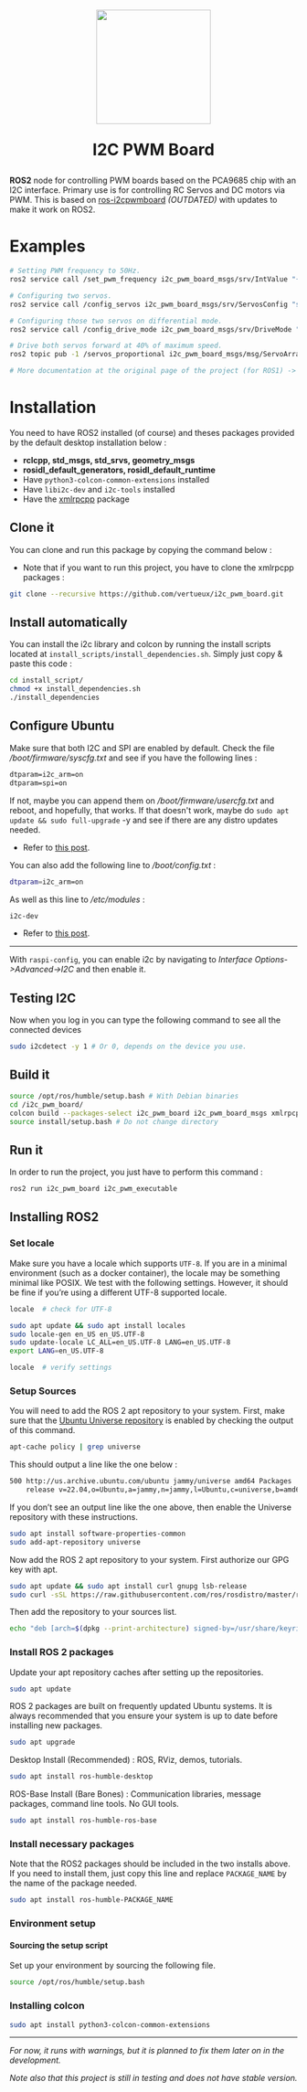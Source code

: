 <h1 align="center">
  <img src="docs/images/i2c-micro-controller.png" width="200px">
  <p align="center">
    I2C PWM Board
  </p>
</h1>

**ROS2** node for controlling PWM boards based on the PCA9685 chip with an I2C interface. Primary use is for controlling RC Servos and DC motors via PWM. This is based on [ros-i2cpwmboard](https://gitlab.com/bradanlane/ros-i2c_pwmboard) *(OUTDATED)* with updates to make it work on ROS2.

# Examples

```bash
# Setting PWM frequency to 50Hz.
ros2 service call /set_pwm_frequency i2c_pwm_board_msgs/srv/IntValue "{value: 50}"

# Configuring two servos.
ros2 service call /config_servos i2c_pwm_board_msgs/srv/ServosConfig "servos: [{servo: 1, center: 333, range: 100, direction: -1},{servo: 2, center: 336, range: 108, direction: 1}]"

# Configuring those two servos on differential mode.
ros2 service call /config_drive_mode i2c_pwm_board_msgs/srv/DriveMode "{mode: differential, rpm: 56.0, radius: 0.0055, track: 0.015, scale: 1.0,servos: [{servo: 1, position: 1}, {servo: 2, position: 2}]}"

# Drive both servos forward at 40% of maximum speed.
ros2 topic pub -1 /servos_proportional i2c_pwm_board_msgs/msg/ServoArray "{servos:[{servo: 1, value: 0.40}, {servo: 2, value: 0.40}]}"

# More documentation at the original page of the project (for ROS1) -> https://github.com/mentor-dyun/ros-i2cpwmboard/doc or https://gitlab.com/fmrico/ros-i2cpwmboard/-/tree/master/doc
```

# Installation

You need to have ROS2 installed (of course) and theses packages provided by the default desktop installation below : 

* **rclcpp, std_msgs, std_srvs, geometry_msgs**
* **rosidl_default_generators, rosidl_default_runtime**
* Have ```python3-colcon-common-extensions``` installed
* Have ```libi2c-dev``` and ```i2c-tools``` installed
* Have the [xmlrpcpp](https://github.com/bpwilcox/xmlrpcpp) package

## Clone it 

You can clone and run this package by copying the command below : 

* Note that if you want to run this project, you have to clone the xmlrpcpp packages : 

```bash
git clone --recursive https://github.com/vertueux/i2c_pwm_board.git
```

## Install automatically

You can install the i2c library and colcon by running the install scripts located at `install_scripts/install_dependencies.sh`.
Simply just copy & paste this code :

```sh
cd install_script/
chmod +x install_dependencies.sh
./install_dependencies
```

## Configure Ubuntu
Make sure that both I2C and SPI are enabled by default. Check the file */boot/firmware/syscfg.txt* and see if you have the following lines :
```txt 
dtparam=i2c_arm=on
dtparam=spi=on
```
If not, maybe you can append them on */boot/firmware/usercfg.txt* and reboot, and hopefully, that works. If that doesn't work, maybe do `sudo apt update && sudo full-upgrade` -y and see if there are any distro updates needed.

* Refer to [this post](https://askubuntu.com/questions/1273700/enable-spi-and-i2c-on-ubuntu-20-04-raspberry-pi/1273900#1273900).

You can also add the following line to */boot/config.txt* :
```bash
dtparam=i2c_arm=on
```
As well as this line to */etc/modules* :
```bash
i2c-dev
```
* Refer to [this post](https://raspberrypi.stackexchange.com/questions/61905/enable-i2c-on-ubuntu-mate-raspberry-pi-3).

--- 
With `raspi-config`, you can enable i2c by navigating to *Interface Options->Advanced->I2C* and then enable it.

## Testing I2C
Now when you log in you can type the following command to see all the connected devices
```bash 
sudo i2cdetect -y 1 # Or 0, depends on the device you use.
```

## Build it 

```bash
source /opt/ros/humble/setup.bash # With Debian binaries 
cd /i2c_pwm_board/
colcon build --packages-select i2c_pwm_board i2c_pwm_board_msgs xmlrpcpp
source install/setup.bash # Do not change directory
```

## Run it
In order to run the project, you just have to perform this command :

```bash
ros2 run i2c_pwm_board i2c_pwm_executable
```

## Installing ROS2

### Set locale

Make sure you have a locale which supports ```UTF-8```. If you are in a minimal environment (such as a docker container), the locale may be something minimal like POSIX. We test with the following settings. However, it should be fine if you’re using a different UTF-8 supported locale.

```bash
locale  # check for UTF-8

sudo apt update && sudo apt install locales
sudo locale-gen en_US en_US.UTF-8
sudo update-locale LC_ALL=en_US.UTF-8 LANG=en_US.UTF-8
export LANG=en_US.UTF-8

locale  # verify settings
```

### Setup Sources

You will need to add the ROS 2 apt repository to your system. First, make sure that the [Ubuntu Universe repository](https://help.ubuntu.com/community/Repositories/Ubuntu) is enabled by checking the output of this command.

```bash
apt-cache policy | grep universe
```

This should output a line like the one below :

```bash
500 http://us.archive.ubuntu.com/ubuntu jammy/universe amd64 Packages
    release v=22.04,o=Ubuntu,a=jammy,n=jammy,l=Ubuntu,c=universe,b=amd64
```

If you don’t see an output line like the one above, then enable the Universe repository with these instructions.

```bash
sudo apt install software-properties-common
sudo add-apt-repository universe
```

Now add the ROS 2 apt repository to your system. First authorize our GPG key with apt.

```bash
sudo apt update && sudo apt install curl gnupg lsb-release
sudo curl -sSL https://raw.githubusercontent.com/ros/rosdistro/master/ros.key -o /usr/share/keyrings/ros-archive-keyring.gpg

```

Then add the repository to your sources list.

```bash
echo "deb [arch=$(dpkg --print-architecture) signed-by=/usr/share/keyrings/ros-archive-keyring.gpg] http://packages.ros.org/ros2/ubuntu $(source /etc/os-release && echo $UBUNTU_CODENAME) main" | sudo tee /etc/apt/sources.list.d/ros2.list > /dev/null
```

### Install ROS 2 packages

Update your apt repository caches after setting up the repositories.

```bash
sudo apt update
```

ROS 2 packages are built on frequently updated Ubuntu systems. It is always recommended that you ensure your system is up to date before installing new packages.

```bash
sudo apt upgrade
```

Desktop Install (Recommended) : ROS, RViz, demos, tutorials.

```bash
sudo apt install ros-humble-desktop
```

ROS-Base Install (Bare Bones) : Communication libraries, message packages, command line tools. No GUI tools.

```bash
sudo apt install ros-humble-ros-base
```

### Install necessary packages

Note that the ROS2 packages should be included in the two installs above. 
If you need to install them, just copy this line and replace ```PACKAGE_NAME``` by the name of the package needed.

```bash
sudo apt install ros-humble-PACKAGE_NAME
```

### Environment setup

#### Sourcing the setup script

Set up your environment by sourcing the following file.

```bash
source /opt/ros/humble/setup.bash
```

### Installing colcon

```bash
sudo apt install python3-colcon-common-extensions
```

--- 

*For now, it runs with warnings, but it is planned to fix them later on in the development.*

*Note also that this project is still in testing and does not have stable version.*
